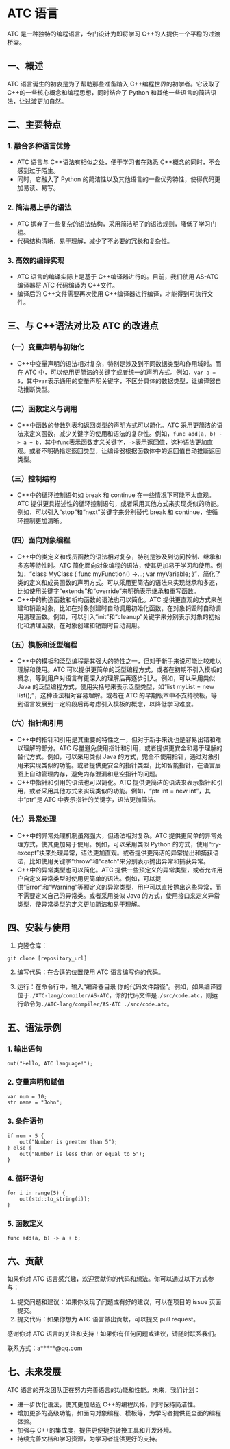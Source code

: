 # ATC 语言

ATC 是一种独特的编程语言，专门设计为即将学习 C++的人提供一个平稳的过渡桥梁。

## 一、概述
ATC 语言诞生的初衷是为了帮助那些准备踏入 C++编程世界的初学者。它汲取了 C++的一些核心概念和编程思想，同时结合了 Python 和其他一些语言的简洁语法，让过渡更加自然。

## 二、主要特点

### 1. 融合多种语言优势
- ATC 语言与 C++语法有相似之处，便于学习者在熟悉 C++概念的同时，不会感到过于陌生。
- 同时，它融入了 Python 的简洁性以及其他语言的一些优秀特性，使得代码更加易读、易写。

### 2. 简洁易上手的语法
- ATC 摒弃了一些复杂的语法结构，采用简洁明了的语法规则，降低了学习门槛。
- 代码结构清晰，易于理解，减少了不必要的冗长和复杂性。

### 3. 高效的编译实现
- ATC 语言的编译实际上是基于 C++编译器进行的。目前，我们使用 AS-ATC 编译器将 ATC 代码编译为 C++文件。
- 编译后的 C++文件需要再次使用 C++编译器进行编译，才能得到可执行文件。

## 三、与 C++语法对比及 ATC 的改进点

### （一）变量声明与初始化
- C++中变量声明的语法相对复杂，特别是涉及到不同数据类型和作用域时。而在 ATC 中，可以使用更简洁的关键字或者统一的声明方式。例如，`var a = 5`，其中`var`表示通用的变量声明关键字，不区分具体的数据类型，让编译器自动推断类型。

### （二）函数定义与调用
- C++中函数的参数列表和返回类型的声明方式可以简化。ATC 采用更简洁的语法来定义函数，减少关键字的使用和语法的复杂性。例如，`func add(a, b) -> a + b`，其中`func`表示函数定义关键字，`->`表示返回值，这种语法更加直观。或者不明确指定返回类型，让编译器根据函数体中的返回值自动推断返回类型。

### （三）控制结构
- C++中的循环控制语句如 break 和 continue 在一些情况下可能不太直观。ATC 提供更具描述性的循环控制语句，或者采用其他方式来实现类似的功能。例如，可以引入“stop”和“next”关键字来分别替代 break 和 continue，使循环控制更加清晰。

### （四）面向对象编程
- C++中的类定义和成员函数的语法相对复杂，特别是涉及到访问控制、继承和多态等特性时。ATC 简化面向对象编程的语法，使其更加易于学习和使用。例如，“class MyClass { func myFunction() ->...; var myVariable; }”，简化了类的定义和成员函数的声明方式。可以采用更简洁的语法来实现继承和多态，比如使用关键字“extends”和“override”来明确表示继承和重写函数。
- C++中的构造函数和析构函数的语法也可以简化。ATC 提供更直观的方式来创建和销毁对象，比如在对象创建时自动调用初始化函数，在对象销毁时自动调用清理函数。例如，可以引入“init”和“cleanup”关键字来分别表示对象的初始化和清理函数，在对象创建和销毁时自动调用。

### （五）模板和泛型编程
- C++中的模板和泛型编程是其强大的特性之一，但对于新手来说可能比较难以理解和使用。ATC 可以提供更简单的泛型编程方式，或者在初期不引入模板的概念，等到用户对语言有更深入的理解后再逐步引入。例如，可以采用类似 Java 的泛型编程方式，使用尖括号来表示泛型类型，如“list<int> myList = new list<int>();”，这种语法相对容易理解。或者在 ATC 的早期版本中不支持模板，等到语言发展到一定阶段后再考虑引入模板的概念，以降低学习难度。

### （六）指针和引用
- C++中的指针和引用是其重要的特性之一，但对于新手来说也是容易出错和难以理解的部分。ATC 尽量避免使用指针和引用，或者提供更安全和易于理解的替代方式。例如，可以采用类似 Java 的方式，完全不使用指针，通过对象引用来实现类似的功能。或者提供更安全的指针类型，比如智能指针，在语言层面上自动管理内存，避免内存泄漏和悬空指针的问题。
- C++中指针和引用的语法也可以简化。ATC 提供更简洁的语法来表示指针和引用，或者采用其他方式来实现类似的功能。例如，“ptr int = new int”，其中“ptr”是 ATC 中表示指针的关键字，语法更加简洁。

### （七）异常处理
- C++中的异常处理机制虽然强大，但语法相对复杂。ATC 提供更简单的异常处理方式，使其更加易于使用。例如，可以采用类似 Python 的方式，使用“try-except”块来处理异常，语法更加直观。或者提供更简洁的异常抛出和捕获语法，比如使用关键字“throw”和“catch”来分别表示抛出异常和捕获异常。
- C++中的异常类型也可以简化。ATC 提供一些预定义的异常类型，或者允许用户自定义异常类型时使用更简单的语法。例如，可以提供“Error”和“Warning”等预定义的异常类型，用户可以直接抛出这些异常，而不需要定义自己的异常类。或者采用类似 Java 的方式，使用接口来定义异常类型，使异常类型的定义更加简洁和易于理解。

## 四、安装与使用

1. 克隆仓库：
```
git clone [repository_url]
```

2. 编写代码：在合适的位置使用 ATC 语言编写你的代码。

3. 运行：在命令行中，输入“编译器目录 你的代码文件路径”。例如，如果编译器位于`./ATC-lang/compiler/AS-ATC`，你的代码文件是`./src/code.atc`，则运行命令为`./ATC-lang/compiler/AS-ATC ./src/code.atc`。

## 五、语法示例

### 1. 输出语句
```
out("Hello, ATC language!");
```

### 2. 变量声明和赋值
```
var num = 10;
str name = "John";
```

### 3. 条件语句
```
if num > 5 {
    out("Number is greater than 5");
} else {
    out("Number is less than or equal to 5");
}
```

### 4. 循环语句
```
for i in range(5) {
    out(std::to_string(i));
}
```

### 5. 函数定义
```
func add(a, b) -> a + b;
```

## 六、贡献
如果你对 ATC 语言感兴趣，欢迎贡献你的代码和想法。你可以通过以下方式参与：

1. 提交问题和建议：如果你发现了问题或有好的建议，可以在项目的 issue 页面提交。
2. 提交代码：如果你想为 ATC 语言做出贡献，可以提交 pull request。

感谢你对 ATC 语言的关注和支持！如果你有任何问题或建议，请随时联系我们。

联系方式：a*****@qq.com

## 七、未来发展
ATC 语言的开发团队正在努力完善语言的功能和性能。未来，我们计划：

- 进一步优化语法，使其更加贴近 C++的编程风格，同时保持简洁性。
- 增加更多的高级功能，如面向对象编程、模板等，为学习者提供更全面的编程体验。
- 加强与 C++的集成度，提供更便捷的转换工具和开发环境。
- 持续完善文档和学习资源，为学习者提供更好的支持。
